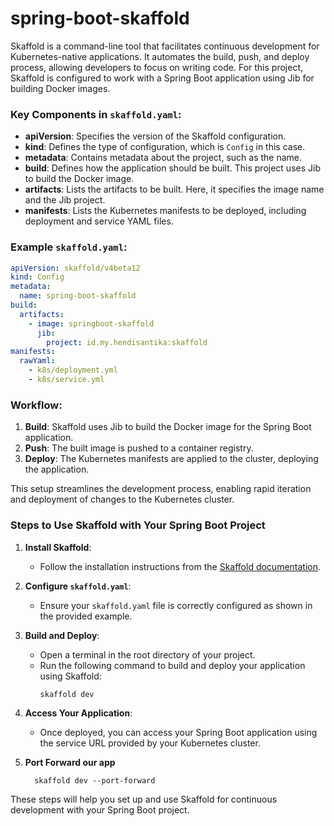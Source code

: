 # spring-boot-skaffold

Skaffold is a command-line tool that facilitates continuous development for Kubernetes-native applications. It automates
the build, push, and deploy process, allowing developers to focus on writing code. For this project, Skaffold is
configured to work with a Spring Boot application using Jib for building Docker images.

### Key Components in `skaffold.yaml`:

- **apiVersion**: Specifies the version of the Skaffold configuration.
- **kind**: Defines the type of configuration, which is `Config` in this case.
- **metadata**: Contains metadata about the project, such as the name.
- **build**: Defines how the application should be built. This project uses Jib to build the Docker image.
- **artifacts**: Lists the artifacts to be built. Here, it specifies the image name and the Jib project.
- **manifests**: Lists the Kubernetes manifests to be deployed, including deployment and service YAML files.

### Example `skaffold.yaml`:

```yaml
apiVersion: skaffold/v4beta12
kind: Config
metadata:
  name: spring-boot-skaffold
build:
  artifacts:
    - image: springboot-skaffold
      jib:
        project: id.my.hendisantika:skaffold
manifests:
  rawYaml:
    - k8s/deployment.yml
    - k8s/service.yml
```

### Workflow:

1. **Build**: Skaffold uses Jib to build the Docker image for the Spring Boot application.
2. **Push**: The built image is pushed to a container registry.
3. **Deploy**: The Kubernetes manifests are applied to the cluster, deploying the application.

This setup streamlines the development process, enabling rapid iteration and deployment of changes to the Kubernetes
cluster.

### Steps to Use Skaffold with Your Spring Boot Project

1. **Install Skaffold**:
   - Follow the installation instructions from the [Skaffold documentation](https://skaffold.dev/docs/install/).

2. **Configure `skaffold.yaml`**:
   - Ensure your `skaffold.yaml` file is correctly configured as shown in the provided example.

3. **Build and Deploy**:
   - Open a terminal in the root directory of your project.
   - Run the following command to build and deploy your application using Skaffold:
     ```sh
     skaffold dev
     ```

4. **Access Your Application**:
   - Once deployed, you can access your Spring Boot application using the service URL provided by your Kubernetes
     cluster.
5. **Port Forward our app**
    ```shell
      skaffold dev --port-forward
   ```

These steps will help you set up and use Skaffold for continuous development with your Spring Boot project.
